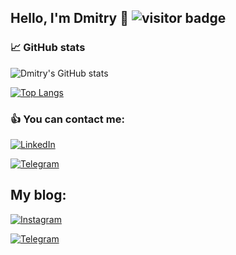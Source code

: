 ## Hello, I'm Dmitry 👋 ![visitor badge](https://visitor-badge.glitch.me/badge?page_id=dmitry-lyovochkin.visitor-badge)


### 📈 GitHub stats
![Dmitry's GitHub stats](https://github-readme-stats.vercel.app/api?username=dmitry-lyovochkin&show_icons=true&theme=radical&include_all_commits=true)

[![Top Langs](https://github-readme-stats.vercel.app/api/top-langs/?username=dmitry-lyovochkin&layout=compact&show_icons=true&theme=radical)](https://github.com/anuraghazra/github-readme-stats)




### 👍 You can contact me:

[![LinkedIn](https://img.shields.io/badge/LinkedIn-Profile-informational?style=flat&logo=linkedin&logoColor=white&color=1CA2F1)](https://www.linkedin.com/in/dmitrylyovochkin/)

[![Telegram](https://img.shields.io/badge/Telegram-Profile-informational?style=flat&logo=telegram&logoColor=white&color=1CA2F1)](https://t.me/DiaryFlutterDev)

## My blog:

[![Instagram](https://img.shields.io/badge/Instagram-Blog-informational?style=flat&logo=instagram&logoColor=white&color=1CA2F1)](https://www.instagram.com/mobile.dev.8/)

[![Telegram](https://img.shields.io/badge/Telegram-Blog-informational?style=flat&logo=telegram&logoColor=white&color=1CA2F1)](https://www.instagram.com/Hey_008)
